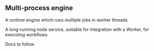 ## Multi-process engine

A runtime engine which runs multiple jobs in worker threads.

A long-running node service, suitable for integration with a Worker, for executing workflows.

Docs to follow
